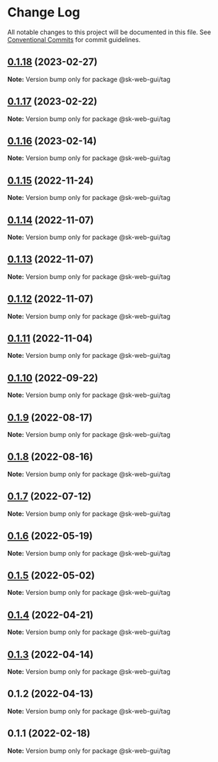 # Change Log

All notable changes to this project will be documented in this file.
See [Conventional Commits](https://conventionalcommits.org) for commit guidelines.

## [0.1.18](https://github.com/Sundsvallskommun/web-shared-components/compare/@sk-web-gui/tag@0.1.17...@sk-web-gui/tag@0.1.18) (2023-02-27)

**Note:** Version bump only for package @sk-web-gui/tag

## [0.1.17](https://github.com/Sundsvallskommun/web-shared-components/compare/@sk-web-gui/tag@0.1.16...@sk-web-gui/tag@0.1.17) (2023-02-22)

**Note:** Version bump only for package @sk-web-gui/tag

## [0.1.16](https://github.com/Sundsvallskommun/web-shared-components/compare/@sk-web-gui/tag@0.1.15...@sk-web-gui/tag@0.1.16) (2023-02-14)

**Note:** Version bump only for package @sk-web-gui/tag

## [0.1.15](https://github.com/Sundsvallskommun/web-shared-components/compare/@sk-web-gui/tag@0.1.14...@sk-web-gui/tag@0.1.15) (2022-11-24)

**Note:** Version bump only for package @sk-web-gui/tag

## [0.1.14](https://github.com/Sundsvallskommun/web-shared-components/compare/@sk-web-gui/tag@0.1.13...@sk-web-gui/tag@0.1.14) (2022-11-07)

**Note:** Version bump only for package @sk-web-gui/tag

## [0.1.13](https://github.com/Sundsvallskommun/web-shared-components/compare/@sk-web-gui/tag@0.1.12...@sk-web-gui/tag@0.1.13) (2022-11-07)

**Note:** Version bump only for package @sk-web-gui/tag

## [0.1.12](https://github.com/Sundsvallskommun/web-shared-components/compare/@sk-web-gui/tag@0.1.11...@sk-web-gui/tag@0.1.12) (2022-11-07)

**Note:** Version bump only for package @sk-web-gui/tag

## [0.1.11](https://github.com/Sundsvallskommun/web-shared-components/compare/@sk-web-gui/tag@0.1.10...@sk-web-gui/tag@0.1.11) (2022-11-04)

**Note:** Version bump only for package @sk-web-gui/tag

## [0.1.10](https://github.com/Sundsvallskommun/web-shared-components/compare/@sk-web-gui/tag@0.1.9...@sk-web-gui/tag@0.1.10) (2022-09-22)

**Note:** Version bump only for package @sk-web-gui/tag

## [0.1.9](https://github.com/Sundsvallskommun/web-shared-components/compare/@sk-web-gui/tag@0.1.8...@sk-web-gui/tag@0.1.9) (2022-08-17)

**Note:** Version bump only for package @sk-web-gui/tag

## [0.1.8](https://github.com/Sundsvallskommun/web-shared-components/compare/@sk-web-gui/tag@0.1.7...@sk-web-gui/tag@0.1.8) (2022-08-16)

**Note:** Version bump only for package @sk-web-gui/tag

## [0.1.7](https://github.com/Sundsvallskommun/web-shared-components/compare/@sk-web-gui/tag@0.1.6...@sk-web-gui/tag@0.1.7) (2022-07-12)

**Note:** Version bump only for package @sk-web-gui/tag

## [0.1.6](https://github.com/Sundsvallskommun/web-shared-components/compare/@sk-web-gui/tag@0.1.5...@sk-web-gui/tag@0.1.6) (2022-05-19)

**Note:** Version bump only for package @sk-web-gui/tag

## [0.1.5](https://github.com/Sundsvallskommun/web-shared-components/compare/@sk-web-gui/tag@0.1.4...@sk-web-gui/tag@0.1.5) (2022-05-02)

**Note:** Version bump only for package @sk-web-gui/tag

## [0.1.4](https://github.com/Sundsvallskommun/web-shared-components/compare/@sk-web-gui/tag@0.1.3...@sk-web-gui/tag@0.1.4) (2022-04-21)

**Note:** Version bump only for package @sk-web-gui/tag

## [0.1.3](https://github.com/Sundsvallskommun/web-shared-components/compare/@sk-web-gui/tag@0.1.2...@sk-web-gui/tag@0.1.3) (2022-04-14)

**Note:** Version bump only for package @sk-web-gui/tag

## 0.1.2 (2022-04-13)

**Note:** Version bump only for package @sk-web-gui/tag

## 0.1.1 (2022-02-18)

**Note:** Version bump only for package @sk-web-gui/tag
